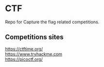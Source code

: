# CTF

Repo for Capture the flag related competitions.

## Competitions sites

https://ctftime.org/  
https://www.tryhackme.com  
https://picoctf.org/  